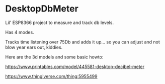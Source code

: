 # DesktopDbMeter
Lil' ESP8366 project to measure and track db levels.

Has 4 modes.

Tracks time listening over 75Db and adds it up... so you can adjust and not blow year ears out, kiddies.

Here are the 3d models and some basic howto:

https://www.printables.com/model/445581-desktop-decibel-meter

https://www.thingiverse.com/thing:5955499
